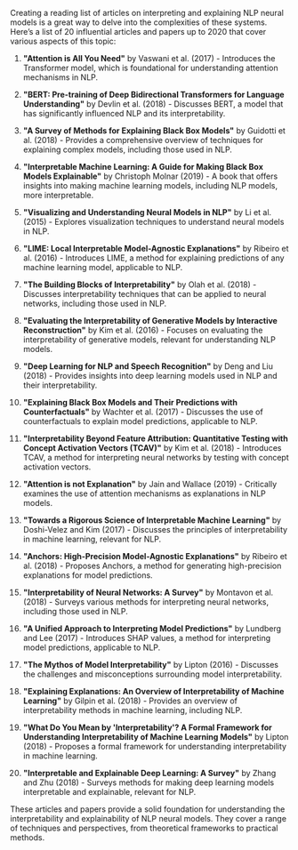 Creating a reading list of articles on interpreting and explaining NLP neural models is a great way to delve into the complexities of these systems. Here’s a list of 20 influential articles and papers up to 2020 that cover various aspects of this topic:

1. **"Attention is All You Need"** by Vaswani et al. (2017) - Introduces the Transformer model, which is foundational for understanding attention mechanisms in NLP.

2. **"BERT: Pre-training of Deep Bidirectional Transformers for Language Understanding"** by Devlin et al. (2018) - Discusses BERT, a model that has significantly influenced NLP and its interpretability.

3. **"A Survey of Methods for Explaining Black Box Models"** by Guidotti et al. (2018) - Provides a comprehensive overview of techniques for explaining complex models, including those used in NLP.

4. **"Interpretable Machine Learning: A Guide for Making Black Box Models Explainable"** by Christoph Molnar (2019) - A book that offers insights into making machine learning models, including NLP models, more interpretable.

5. **"Visualizing and Understanding Neural Models in NLP"** by Li et al. (2015) - Explores visualization techniques to understand neural models in NLP.

6. **"LIME: Local Interpretable Model-Agnostic Explanations"** by Ribeiro et al. (2016) - Introduces LIME, a method for explaining predictions of any machine learning model, applicable to NLP.

7. **"The Building Blocks of Interpretability"** by Olah et al. (2018) - Discusses interpretability techniques that can be applied to neural networks, including those used in NLP.

8. **"Evaluating the Interpretability of Generative Models by Interactive Reconstruction"** by Kim et al. (2016) - Focuses on evaluating the interpretability of generative models, relevant for understanding NLP models.

9. **"Deep Learning for NLP and Speech Recognition"** by Deng and Liu (2018) - Provides insights into deep learning models used in NLP and their interpretability.

10. **"Explaining Black Box Models and Their Predictions with Counterfactuals"** by Wachter et al. (2017) - Discusses the use of counterfactuals to explain model predictions, applicable to NLP.

11. **"Interpretability Beyond Feature Attribution: Quantitative Testing with Concept Activation Vectors (TCAV)"** by Kim et al. (2018) - Introduces TCAV, a method for interpreting neural networks by testing with concept activation vectors.

12. **"Attention is not Explanation"** by Jain and Wallace (2019) - Critically examines the use of attention mechanisms as explanations in NLP models.

13. **"Towards a Rigorous Science of Interpretable Machine Learning"** by Doshi-Velez and Kim (2017) - Discusses the principles of interpretability in machine learning, relevant for NLP.

14. **"Anchors: High-Precision Model-Agnostic Explanations"** by Ribeiro et al. (2018) - Proposes Anchors, a method for generating high-precision explanations for model predictions.

15. **"Interpretability of Neural Networks: A Survey"** by Montavon et al. (2018) - Surveys various methods for interpreting neural networks, including those used in NLP.

16. **"A Unified Approach to Interpreting Model Predictions"** by Lundberg and Lee (2017) - Introduces SHAP values, a method for interpreting model predictions, applicable to NLP.

17. **"The Mythos of Model Interpretability"** by Lipton (2016) - Discusses the challenges and misconceptions surrounding model interpretability.

18. **"Explaining Explanations: An Overview of Interpretability of Machine Learning"** by Gilpin et al. (2018) - Provides an overview of interpretability methods in machine learning, including NLP.

19. **"What Do You Mean by 'Interpretability'? A Formal Framework for Understanding Interpretability of Machine Learning Models"** by Lipton (2018) - Proposes a formal framework for understanding interpretability in machine learning.

20. **"Interpretable and Explainable Deep Learning: A Survey"** by Zhang and Zhu (2018) - Surveys methods for making deep learning models interpretable and explainable, relevant for NLP.

These articles and papers provide a solid foundation for understanding the interpretability and explainability of NLP neural models. They cover a range of techniques and perspectives, from theoretical frameworks to practical methods.